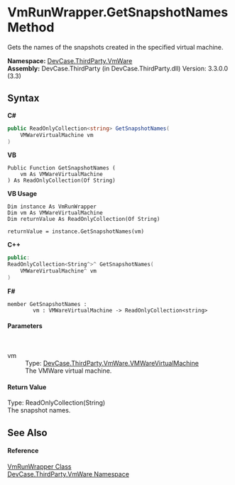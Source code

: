 # VmRunWrapper.GetSnapshotNames Method 
 

Gets the names of the snapshots created in the specified virtual machine.

**Namespace:**&nbsp;<a href="N_DevCase_ThirdParty_VmWare">DevCase.ThirdParty.VmWare</a><br />**Assembly:**&nbsp;DevCase.ThirdParty (in DevCase.ThirdParty.dll) Version: 3.3.0.0 (3.3)

## Syntax

**C#**<br />
``` C#
public ReadOnlyCollection<string> GetSnapshotNames(
	VMWareVirtualMachine vm
)
```

**VB**<br />
``` VB
Public Function GetSnapshotNames ( 
	vm As VMWareVirtualMachine
) As ReadOnlyCollection(Of String)
```

**VB Usage**<br />
``` VB Usage
Dim instance As VmRunWrapper
Dim vm As VMWareVirtualMachine
Dim returnValue As ReadOnlyCollection(Of String)

returnValue = instance.GetSnapshotNames(vm)
```

**C++**<br />
``` C++
public:
ReadOnlyCollection<String^>^ GetSnapshotNames(
	VMWareVirtualMachine^ vm
)
```

**F#**<br />
``` F#
member GetSnapshotNames : 
        vm : VMWareVirtualMachine -> ReadOnlyCollection<string> 

```


#### Parameters
&nbsp;<dl><dt>vm</dt><dd>Type: <a href="T_DevCase_ThirdParty_VmWare_VMWareVirtualMachine">DevCase.ThirdParty.VmWare.VMWareVirtualMachine</a><br />The VMWare virtual machine.</dd></dl>

#### Return Value
Type: ReadOnlyCollection(String)<br />The snapshot names.

## See Also


#### Reference
<a href="T_DevCase_ThirdParty_VmWare_VmRunWrapper">VmRunWrapper Class</a><br /><a href="N_DevCase_ThirdParty_VmWare">DevCase.ThirdParty.VmWare Namespace</a><br />
